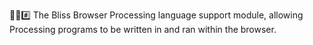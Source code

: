 🌳️🌐️#️⃣️ The Bliss Browser Processing language support module, allowing Processing programs to be written in and ran within the browser.
